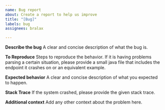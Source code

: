 ```yaml
---
name: Bug report
about: Create a report to help us improve
title: "[Bug]"
labels: bug
assignees: bralax

---
```


**Describe the bug**
A clear and concise description of what the bug is.

**To Reproduce**
Steps to reproduce the behavior. If it is having problems parsing a certain situation, please provide a small java file that includes the endpoint it crashes on or an equivalent example.


**Expected behavior**
A clear and concise description of what you expected to happen.

**Stack Trace**
If the system crashed, please provide the given stack trace.

**Additional context**
Add any other context about the problem here.
